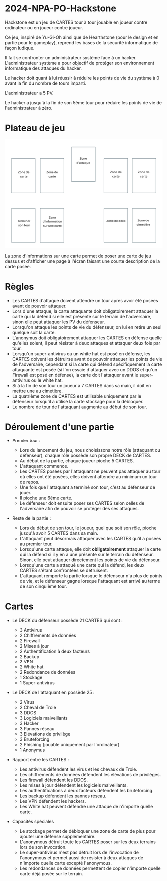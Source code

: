 # 2024-NPA-PO-Hackstone

Hackstone est un jeu de CARTES tour à tour jouable en joueur contre ordinateur ou en joueur contre joueur.

Ce jeu, inspiré de Yu-Gi-Oh ainsi que de Hearthstone (pour le design et en partie pour le gameplay), reprend les bases de la sécurité informatique de façon ludique.

Il fait se confronter un administrateur système face à un hacker.
L'administrateur système a pour objectif de protéger son environnement informatique des attaques du hacker.

Le hacker doit quant à lui réussir à réduire les points de vie du système à 0 avant la fin du nombre de tours imparti. 

L'administrateur a 5 PV.

Le hacker a jusqu'à la fin de son 5ème tour pour réduire les points de vie de l'administrateur à zéro.

# Plateau de jeu 
![image du plateau](src/img/Plateau.png)

La zone d'informations sur une carte permet de poser une carte de jeu dessus et d'afficher une page à l'écran faisant une courte description de la carte posée.

# Règles 
* Les CARTES d'attaque doivent attendre un tour après avoir été posées avant de pouvoir attaquer.
* Lors d'une attaque, la carte attaquante doit obligatoirement attaquer la carte qui la défend si elle est présente sur le terrain de l'adversaire, sinon elle peut attaquer les PV du défenseur.
* Lorsqu'on attaque les points de vie du défenseur, on lui en retire un seul quelque soit la carte.
* L'anonymus doit obligatoirement attaquer les CARTES en défense quelle qu'elles soient, il peut résister à deux attaques et attaquer deux fois par tour.
* Lorsqu'un super-antivirus ou un white hat est posé en défense, les CARTES doivent les détruirse avant de pouvoir attaquer les points de vie de l'adversaire, cependant si la carte qui défend spécifiquement la carte attaquante est posée (si l'on essaie d'attaquer avec un DDOS et qu'un Firewall est posé en défense), la carte doit l'attaquer avant le super-antivirus ou le white hat.
* Si à la fin de son tour un joueur à 7 CARTES dans sa main, il doit en mettre une au cimetière.
* La quatrième zone de CARTES est utilisable uniquement par le défenseur lorsqu'il a utilisé la carte stockage pour la débloquer.
* Le nombre de tour de l'attaquant augmente au début de son tour.

# Déroulement d'une partie 
* Premier tour : 
  - Lors du lancement du jeu, nous choisissons notre rôle (attaquant ou défenseur), chaque rôle possède son propre DECK de CARTES.
  - Au début de la partie, chaque joueur pioche 5 CARTES.
  - L'attaquant commence.
  - Les CARTES posées par l'attaquant ne peuvent pas attaquer au tour où elles ont été posées, elles doivent attendre au minimum un tour de repos.
  - Une fois que l'attaquant a terminé son tour, c'est au défenseur de jouer.
  - Il pioche une 6ème carte.
  - Le défenseur doit ensuite poser ses CARTES selon celles de l'adversaire afin de pouvoir se protéger des ses attaques.
    
* Reste de la partie :
  - Lors du début de son tour, le joueur, quel que soit son rôle, pioche jusqu'à avoir 5 CARTES dans sa main. 
  - L'attaquant peut désormais attaquer avec les CARTES qu'il a posées au premier tour.
  - Lorsqu'une carte attaque, elle doit **obligatoirement** attaquer la carte qui la défend si il y en a une présente sur le terrain du défenseur. Sinon, elle peut attaquer directement les points de vie du défenseur.
  - Lorsqu'une carte a attaqué une carte qui la défend, les deux CARTES s'étant confrontées se détruisent.
  - L'attaquant remporte la partie lorsque le défenseur n'a plus de points de vie, et le défenseur gagne lorsque l'attaquant est arrivé au terme de son cinquième tour.

# Cartes 
* Le DECK du défenseur possède 21 CARTES qui sont :
  - 3 Antivirus
  - 2 Chiffrements de données
  - 2 Firewall
  - 2 Mises à jour
  - 2 Authentification à deux facteurs
  - 2 Backup
  - 2 VPN
  - 2 White hat
  - 2 Redondance de données 
  - 1 Stockage
  - 1 Super-antivirus
 
* Le DECK de l'attaquant en possède 25 :
  - 2 Virus
  - 2 Cheval de Troie
  - 3 DDOS
  - 3 Logiciels malveillants
  - 3 Hacker
  - 3 Pannes réseau
  - 3 Elévations de privilège
  - 3 Bruteforcing
  - 2 Phishing (jouable uniquement par l'ordinateur)
  - 1 Anonymus

* Rapport entre les CARTES :
   - Les antivirus défendent les virus et les chevaux de Troie.
   - Les chiffrements de données défendent les élévations de privilèges.
   - Les firewall défendent les DDOS.
   - Les mises à jour défendent les logiciels malveillants.
   - Les authentifications à deux facteurs défendent les bruteforcing.
   - Les backup défendent les pannes réseau.
   - Les VPN défendent les hackers.
   - Les White hat peuvent défendre une attaque de n'importe quelle carte.
 
* Capacités spéciales
   - Le stockage permet de débloquer une zone de carte de plus pour ajouter une défense supplémentaire.
   - L'anonymous détruit toute les CARTES poser sur les deux terrains lors de son invocation.
   - Le super-antivirus n'est pas détruit lors de l'invocation de l'anonymous et permet aussi de résister à deux attaques de n'importe quelle carte excepté l'anonymous.
   - Les redondances de données permettent de copier n'importe quelle carte déjà posée sur le terrain.
